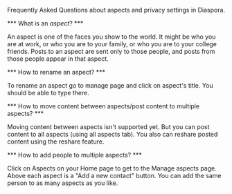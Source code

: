 Frequently Asked Questions about aspects and privacy settings in Diaspora.

*** What is an *aspect*? ***

An aspect is one of the faces you show to the world.  It might be who you are at work, or who you are to your family, or who you are to your college friends.  Posts to an aspect are sent only to those people, and posts from those people appear in that aspect.

*** How to rename an aspect? ***

To rename an aspect go to manage page and click on aspect's title. You should be able to type there.

*** How to move content between aspects/post content to multiple aspects? ***

Moving content between aspects isn't supported yet. But you can post content to all aspects (using all aspects tab).  You also can reshare posted content using the reshare feature.

*** How to add people to multiple aspects? ***

Click on Aspects on your Home page to get to the Manage aspects page. Above each aspect is a "Add a new contact" button. You can add the same person to as many aspects as you like.